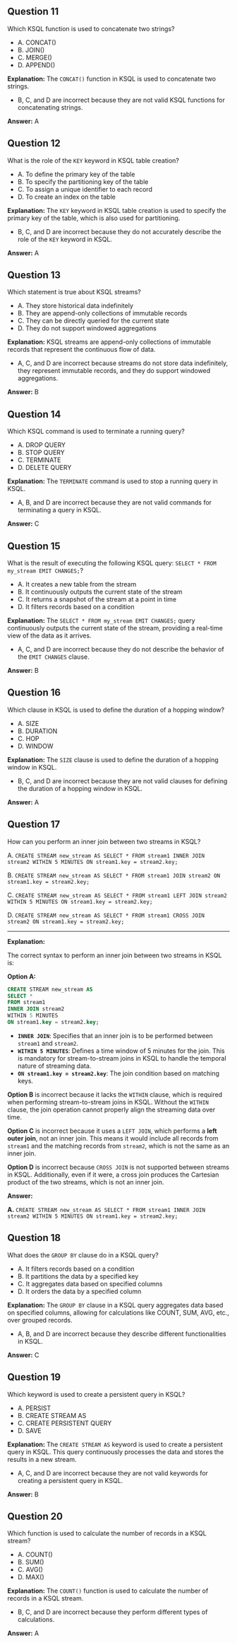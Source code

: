 ## Question 11

Which KSQL function is used to concatenate two strings?

- A. CONCAT()
- B. JOIN()
- C. MERGE()
- D. APPEND()

**Explanation:**
The `CONCAT()` function in KSQL is used to concatenate two strings.

- B, C, and D are incorrect because they are not valid KSQL functions for concatenating strings.

**Answer:** A

## Question 12

What is the role of the `KEY` keyword in KSQL table creation?

- A. To define the primary key of the table
- B. To specify the partitioning key of the table
- C. To assign a unique identifier to each record
- D. To create an index on the table

**Explanation:**
The `KEY` keyword in KSQL table creation is used to specify the primary key of the table, which is also used for partitioning.

- B, C, and D are incorrect because they do not accurately describe the role of the `KEY` keyword in KSQL.

**Answer:** A

## Question 13

Which statement is true about KSQL streams?

- A. They store historical data indefinitely
- B. They are append-only collections of immutable records
- C. They can be directly queried for the current state
- D. They do not support windowed aggregations

**Explanation:**
KSQL streams are append-only collections of immutable records that represent the continuous flow of data.

- A, C, and D are incorrect because streams do not store data indefinitely, they represent immutable records, and they do support windowed aggregations.

**Answer:** B

## Question 14

Which KSQL command is used to terminate a running query?

- A. DROP QUERY
- B. STOP QUERY
- C. TERMINATE
- D. DELETE QUERY

**Explanation:**
The `TERMINATE` command is used to stop a running query in KSQL.

- A, B, and D are incorrect because they are not valid commands for terminating a query in KSQL.

**Answer:** C

## Question 15

What is the result of executing the following KSQL query: `SELECT * FROM my_stream EMIT CHANGES;`?

- A. It creates a new table from the stream
- B. It continuously outputs the current state of the stream
- C. It returns a snapshot of the stream at a point in time
- D. It filters records based on a condition

**Explanation:**
The `SELECT * FROM my_stream EMIT CHANGES;` query continuously outputs the current state of the stream, providing a real-time view of the data as it arrives.

- A, C, and D are incorrect because they do not describe the behavior of the `EMIT CHANGES` clause.

**Answer:** B

## Question 16

Which clause in KSQL is used to define the duration of a hopping window?

- A. SIZE
- B. DURATION
- C. HOP
- D. WINDOW

**Explanation:**
The `SIZE` clause is used to define the duration of a hopping window in KSQL.

- B, C, and D are incorrect because they are not valid clauses for defining the duration of a hopping window in KSQL.

**Answer:** A

## Question 17

How can you perform an inner join between two streams in KSQL?

A. `CREATE STREAM new_stream AS SELECT * FROM stream1 INNER JOIN stream2 WITHIN 5 MINUTES ON stream1.key = stream2.key;`

B. `CREATE STREAM new_stream AS SELECT * FROM stream1 JOIN stream2 ON stream1.key = stream2.key;`

C. `CREATE STREAM new_stream AS SELECT * FROM stream1 LEFT JOIN stream2 WITHIN 5 MINUTES ON stream1.key = stream2.key;`

D. `CREATE STREAM new_stream AS SELECT * FROM stream1 CROSS JOIN stream2 ON stream1.key = stream2.key;`

---

**Explanation:**

The correct syntax to perform an inner join between two streams in KSQL is:

**Option A:**

```sql
CREATE STREAM new_stream AS
SELECT *
FROM stream1
INNER JOIN stream2
WITHIN 5 MINUTES
ON stream1.key = stream2.key;
```

- **`INNER JOIN`**: Specifies that an inner join is to be performed between `stream1` and `stream2`.
- **`WITHIN 5 MINUTES`**: Defines a time window of 5 minutes for the join. This is mandatory for stream-to-stream joins in KSQL to handle the temporal nature of streaming data.
- **`ON stream1.key = stream2.key`**: The join condition based on matching keys.

**Option B** is incorrect because it lacks the `WITHIN` clause, which is required when performing stream-to-stream joins in KSQL. Without the `WITHIN` clause, the join operation cannot properly align the streaming data over time.

**Option C** is incorrect because it uses a `LEFT JOIN`, which performs a **left outer join**, not an inner join. This means it would include all records from `stream1` and the matching records from `stream2`, which is not the same as an inner join.

**Option D** is incorrect because `CROSS JOIN` is not supported between streams in KSQL. Additionally, even if it were, a cross join produces the Cartesian product of the two streams, which is not an inner join.

**Answer:**

**A.** `CREATE STREAM new_stream AS SELECT * FROM stream1 INNER JOIN stream2 WITHIN 5 MINUTES ON stream1.key = stream2.key;`

## Question 18

What does the `GROUP BY` clause do in a KSQL query?

- A. It filters records based on a condition
- B. It partitions the data by a specified key
- C. It aggregates data based on specified columns
- D. It orders the data by a specified column

**Explanation:**
The `GROUP BY` clause in a KSQL query aggregates data based on specified columns, allowing for calculations like COUNT, SUM, AVG, etc., over grouped records.

- A, B, and D are incorrect because they describe different functionalities in KSQL.

**Answer:** C

## Question 19

Which keyword is used to create a persistent query in KSQL?

- A. PERSIST
- B. CREATE STREAM AS
- C. CREATE PERSISTENT QUERY
- D. SAVE

**Explanation:**
The `CREATE STREAM AS` keyword is used to create a persistent query in KSQL. This query continuously processes the data and stores the results in a new stream.

- A, C, and D are incorrect because they are not valid keywords for creating a persistent query in KSQL.

**Answer:** B

## Question 20

Which function is used to calculate the number of records in a KSQL stream?

- A. COUNT()
- B. SUM()
- C. AVG()
- D. MAX()

**Explanation:**
The `COUNT()` function is used to calculate the number of records in a KSQL stream.

- B, C, and D are incorrect because they perform different types of calculations.

**Answer:** A
